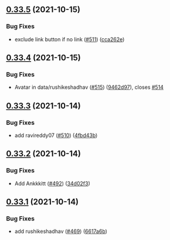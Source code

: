 ## [0.33.5](https://github.com/EddieHubCommunity/LinkFree/compare/v0.33.4...v0.33.5) (2021-10-15)


### Bug Fixes

* exclude link button if no link ([#511](https://github.com/EddieHubCommunity/LinkFree/issues/511)) ([cca262e](https://github.com/EddieHubCommunity/LinkFree/commit/cca262eff42b80ff31bce44d553e7380ec730286))



## [0.33.4](https://github.com/EddieHubCommunity/LinkFree/compare/v0.33.3...v0.33.4) (2021-10-15)


### Bug Fixes

* Avatar in data/rushikeshadhav ([#515](https://github.com/EddieHubCommunity/LinkFree/issues/515)) ([9462d97](https://github.com/EddieHubCommunity/LinkFree/commit/9462d977ca17b29915abc7196cf55dc636cd026b)), closes [#514](https://github.com/EddieHubCommunity/LinkFree/issues/514)



## [0.33.3](https://github.com/EddieHubCommunity/LinkFree/compare/v0.33.2...v0.33.3) (2021-10-14)


### Bug Fixes

* add ravireddy07 ([#510](https://github.com/EddieHubCommunity/LinkFree/issues/510)) ([4fbd43b](https://github.com/EddieHubCommunity/LinkFree/commit/4fbd43b3e54b178854cfc1049d3ca4df4cec1bb4))



## [0.33.2](https://github.com/EddieHubCommunity/LinkFree/compare/v0.33.1...v0.33.2) (2021-10-14)


### Bug Fixes

* Add Ankkkitt ([#492](https://github.com/EddieHubCommunity/LinkFree/issues/492)) ([34d02f3](https://github.com/EddieHubCommunity/LinkFree/commit/34d02f38f91fbf1463d0399550b38f018ec3ebf2))



## [0.33.1](https://github.com/EddieHubCommunity/LinkFree/compare/v0.33.0...v0.33.1) (2021-10-14)


### Bug Fixes

* add rushikeshadhav ([#469](https://github.com/EddieHubCommunity/LinkFree/issues/469)) ([6617a6b](https://github.com/EddieHubCommunity/LinkFree/commit/6617a6b38de94ee36bda3ed265c9ccbacc2af1ed))



